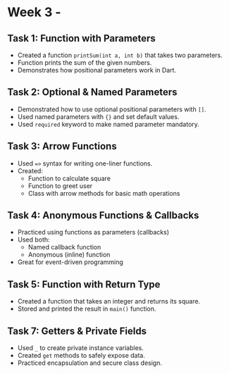 # Week 3 -

## Task 1: Function with Parameters

- Created a function `printSum(int a, int b)` that takes two parameters.
- Function prints the sum of the given numbers.
- Demonstrates how positional parameters work in Dart.

## Task 2: Optional & Named Parameters
- Demonstrated how to use optional positional parameters with `[]`.
- Used named parameters with `{}` and set default values.
- Used `required` keyword to make named parameter mandatory.

## Task 3: Arrow Functions

- Used `=>` syntax for writing one-liner functions.
- Created:
  - Function to calculate square
  - Function to greet user
  - Class with arrow methods for basic math operations

## Task 4: Anonymous Functions & Callbacks

- Practiced using functions as parameters (callbacks)
- Used both:
  - Named callback function
  - Anonymous (inline) function
- Great for event-driven programming

## Task 5: Function with Return Type

- Created a function that takes an integer and returns its square.
- Stored and printed the result in `main()` function.

## Task 7: Getters & Private Fields

- Used `_` to create private instance variables.
- Created `get` methods to safely expose data.
- Practiced encapsulation and secure class design.

